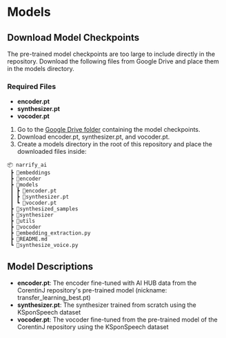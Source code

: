# Models
## Download Model Checkpoints
The pre-trained model checkpoints are too large to include directly in the repository. Download the following files from Google Drive and place them in the models directory.

### Required Files
- **encoder.pt**
- **synthesizer.pt**
- **vocoder.pt**
1. Go to the [Google Drive folder](https://drive.google.com/drive/folders/1755vsx7Qq3oXLoGVIur__HLmH19TgP9A?usp=sharing) containing the model checkpoints.
2. Download encoder.pt, synthesizer.pt, and vocoder.pt.
3. Create a models directory in the root of this repository and place the downloaded files inside:

```plaintext
📦 narrify_ai
 ┣ 📂embeddings
 ┣ 📂encoder
 ┣ 📂models
 ┃ ┣ 📜encoder.pt
 ┃ ┣ 📜synthesizer.pt
 ┃ ┗ 📜vocoder.pt
 ┣ 📂synthesized_samples
 ┣ 📂synthesizer
 ┣ 📂utils
 ┣ 📂vocoder
 ┣ 📜embedding_extraction.py
 ┣ 📜README.md
 ┗ 📜synthesize_voice.py
```

## Model Descriptions
- **encoder.pt**: The encoder fine-tuned with AI HUB data from the CorentinJ repository's pre-trained model (nickname: transfer_learning_best.pt)
- **synthesizer.pt**: The synthesizer trained from scratch using the KSponSpeech dataset
- **vocoder.pt**: The vocoder fine-tuned from the pre-trained model of the CorentinJ repository using the KSponSpeech dataset
